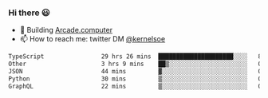### Hi there 😃

- 🔨 Building [Arcade.computer](https://arcade.computer)
- 📫 How to reach me: twitter DM [@kernelsoe](https://twitter.com/kernelsoe)

<!--START_SECTION:waka-->

```txt
TypeScript                29 hrs 26 mins  █████████████████████░░░░   84.07 %
Other                     3 hrs 9 mins    ██▒░░░░░░░░░░░░░░░░░░░░░░   09.01 %
JSON                      44 mins         ▓░░░░░░░░░░░░░░░░░░░░░░░░   02.10 %
Python                    30 mins         ▒░░░░░░░░░░░░░░░░░░░░░░░░   01.46 %
GraphQL                   22 mins         ▒░░░░░░░░░░░░░░░░░░░░░░░░   01.08 %
```

<!--END_SECTION:waka-->
